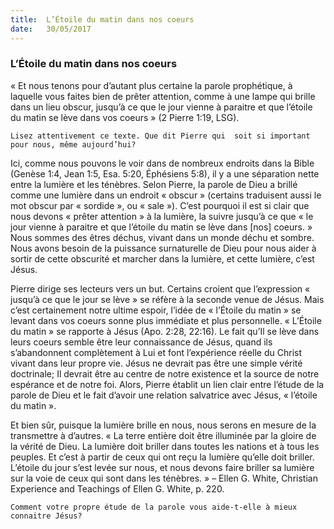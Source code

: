 ```yaml
---
title:  L’Étoile du matin dans nos coeurs
date:   30/05/2017
---
```


### L’Étoile du matin dans nos coeurs

« Et nous tenons pour d’autant plus certaine la parole prophétique, à laquelle vous faites bien de prêter  attention, comme à une lampe qui brille dans un lieu obscur, jusqu’à ce que le jour vienne à paraitre et que l’étoile du matin se lève dans vos coeurs » (2 Pierre 1:19, LSG). 

`Lisez attentivement ce texte. Que dit Pierre qui  soit si important pour nous, même aujourd’hui? `
 
Ici, comme nous pouvons le voir dans de nombreux endroits dans la Bible (Genèse 1:4, Jean 1:5, Esa. 5:20,  Éphésiens 5:8), il y a une séparation nette entre la lumière et les ténèbres. Selon Pierre, la parole de Dieu a  brillé comme une lumière dans un endroit « obscur » (certains traduisent aussi le mot obscur par « sordide »,  ou « sale »). C’est pourquoi il est si clair que nous devons « prêter attention » à la lumière, la suivre jusqu’à ce  que « le jour vienne à paraitre et que l’étoile du matin se lève dans [nos] coeurs. » Nous sommes des êtres  déchus, vivant dans un monde déchu et sombre. Nous avons besoin de la puissance surnaturelle de Dieu pour  nous aider à sortir de cette obscurité et marcher dans la lumière, et cette lumière, c’est Jésus. 

Pierre dirige ses lecteurs vers un but. Certains croient que l’expression « jusqu’à ce que le jour se lève » se  réfère à la seconde venue de Jésus. Mais c’est certainement notre ultime espoir, l’idée de « l’Étoile du matin » se  levant dans vos coeurs sonne plus immédiate et plus personnelle. « L’Étoile du matin » se rapporte à Jésus (Apo. 2:28, 22:16). Le fait qu’Il se lève dans leurs coeurs semble être leur connaissance de Jésus, quand ils  s’abandonnent complètement à Lui et font l’expérience réelle du Christ vivant dans leur propre vie. Jésus ne  devrait pas être une simple vérité doctrinale; Il devrait être au centre de notre existence et la source de notre espérance et de notre foi. Alors, Pierre établit un lien clair entre l’étude de la parole de Dieu et le fait d’avoir  une relation salvatrice avec Jésus, « l’étoile du matin ».

Et bien sûr, puisque la lumière brille en nous, nous serons en mesure de la transmettre à d’autres. « La terre  entière doit être illuminée par la gloire de la vérité de Dieu. La lumière doit briller dans toutes les nations et à  tous les peuples. Et c’est à partir de ceux qui ont reçu la lumière qu’elle doit briller. L’étoile du jour s’est levée  sur nous, et nous devons faire briller sa lumière sur la voie de ceux qui sont dans les ténèbres. » – Ellen G.  White, Christian Experience and Teachings of Ellen G. White, p. 220.

`Comment votre propre étude de la parole vous aide-t-elle à mieux connaitre Jésus?`